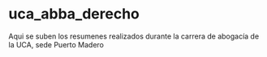 # uca_abba_derecho
Aqui se suben los resumenes realizados durante la carrera de abogacía de la UCA, sede Puerto Madero
